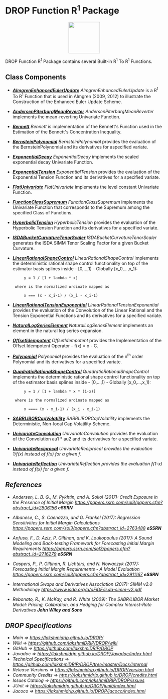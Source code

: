 # DROP Function R<sup>1</sup> Package

<p align="center"><img src="https://github.com/lakshmiDRIP/DROP/blob/master/DRIP_Logo.gif?raw=true" width="100"></p>

DROP Function R<sup>1</sup> Package contains several Built-in R<sup>1</sup> To R<sup>1</sup> Functions.

## Class Components

 * [***AlmgrenEnhancedEulerUpdate***](https://github.com/lakshmiDRIP/DROP/tree/master/src/main/java/org/drip/function/r1tor1/AlmgrenEnhancedEulerUpdate.java)
 <i>AlmgrenEnhancedEulerUpdate</i> is a R<sup>1</sup> To R<sup>1</sup> Function that is used in Almgren
 (2009, 2012) to illustrate the Construction of the Enhanced Euler Update Scheme.

 * [***AndersenPiterbargMeanReverter***](https://github.com/lakshmiDRIP/DROP/tree/master/src/main/java/org/drip/function/r1tor1/AndersenPiterbargMeanReverter.java)
 <i>AndersenPiterbargMeanReverter</i> implements the mean-reverting Univariate Function.

 * [***Bennett***](https://github.com/lakshmiDRIP/DROP/tree/master/src/main/java/org/drip/function/r1tor1/Bennett.java)
 <i>Bennett</i> is implementation of the Bennett's Function used in the Estimation of the Bennett's
 Concentration Inequality.

 * [***BernsteinPolynomial***](https://github.com/lakshmiDRIP/DROP/tree/master/src/main/java/org/drip/function/r1tor1/BernsteinPolynomial.java)
 <i>BernsteinPolynomial</i> provides the evaluation of the BernsteinPolynomial and its derivatives for aspecified variate. 

 * [***ExponentialDecay***](https://github.com/lakshmiDRIP/DROP/tree/master/src/main/java/org/drip/function/r1tor1/ExponentialDecay.java)
 <i>ExponentialDecay</i> implements the scaled exponential decay Univariate Function.

 * [***ExponentialTension***](https://github.com/lakshmiDRIP/DROP/tree/master/src/main/java/org/drip/function/r1tor1/ExponentialTension.java)
 <i>ExponentialTension</i> provides the evaluation of the Exponential Tension Function and its derivatives
 for a specified variate.

 * [***FlatUnivariate***](https://github.com/lakshmiDRIP/DROP/tree/master/src/main/java/org/drip/function/r1tor1/FlatUnivariate.java)
 <i>FlatUnivariate</i> implements the level constant Univariate Function.

 * [***FunctionClassSupremum***](https://github.com/lakshmiDRIP/DROP/tree/master/src/main/java/org/drip/function/r1tor1/FunctionClassSupremum.java)
 <i>FunctionClassSupremum</i> implements the Univariate Function that corresponds to the Supremum among the
 specified Class of Functions.

 * [***HyperbolicTension***](https://github.com/lakshmiDRIP/DROP/tree/master/src/main/java/org/drip/function/r1tor1/HyperbolicTension.java)
 <i>HyperbolicTension</i> provides the evaluation of the Hyperbolic Tension Function and its derivatives for
 a specified variate.

 * [***ISDABucketCurvatureTenorScaler***](https://github.com/lakshmiDRIP/DROP/tree/master/src/main/java/org/drip/function/r1tor1/ISDABucketCurvatureTenorScaler.java)
 <i>ISDABucketCurvatureTenorScaler</i> generates the ISDA SIMM Tenor Scaling Factor for a given Bucket
 Curvature.

 * [***LinearRationalShapeControl***](https://github.com/lakshmiDRIP/DROP/tree/master/src/main/java/org/drip/function/r1tor1/LinearRationalShapeControl.java)
 <i>LinearRationalShapeControl</i> implements the deterministic rational shape control functionality on top
 of the estimator basis splines inside - [0,...,1) - Globally [x_0,...,x_1):

  			y = 1 / [1 + lambda * x]

		where is the normalized ordinate mapped as

 			x === (x - x_i-1) / (x_i - x_i-1)

 * [***LinearRationalTensionExponential***](https://github.com/lakshmiDRIP/DROP/tree/master/src/main/java/org/drip/function/r1tor1/LinearRationalTensionExponential.java)
 <i>LinearRationalTensionExponential</i> provides the evaluation of the Convolution of the Linear Rational
 and the Tension Exponential Functions and its derivatives for a specified variate.

 * [***NaturalLogSeriesElement***](https://github.com/lakshmiDRIP/DROP/tree/master/src/main/java/org/drip/function/r1tor1/NaturalLogSeriesElement.java)
 <i>NaturalLogSeriesElement</i> implements an element in the natural log series expansion.

 * [***OffsetIdempotent***](https://github.com/lakshmiDRIP/DROP/tree/master/src/main/java/org/drip/function/r1tor1/OffsetIdempotent.java)
 <i>OffsetIdempotent</i> provides the Implementation of the Offset Idempotent Operator - f(x) = x - C.

 * [***Polynomial***](https://github.com/lakshmiDRIP/DROP/tree/master/src/main/java/org/drip/function/r1tor1/Polynomial.java)
 <i>Polynomial</i> provides the evaluation of the n<sup>th</sup> order Polynomial and its derivatives for a
 specified variate.

 * [***QuadraticRationalShapeControl***](https://github.com/lakshmiDRIP/DROP/tree/master/src/main/java/org/drip/function/r1tor1/QuadraticRationalShapeControl.java)
 <i>QuadraticRationalShapeControl</i> implements the deterministic rational shape control functionality on
 top of the estimator basis splines inside - [0,...,1) - Globally [x_0,...,x_1):

 			y = 1 / [1 + lambda * x * (1-x)]

		where is the normalized ordinate mapped as

 			x ==== (x - x_i-1) / (x_i - x_i-1)

 * [***SABRLIBORCapVolatility***](https://github.com/lakshmiDRIP/DROP/tree/master/src/main/java/org/drip/function/r1tor1/SABRLIBORCapVolatility.java)
 <i>SABRLIBORCapVolatility</i> implements the Deterministic, Non-local Cap Volatility Scheme.

 * [***UnivariateConvolution***](https://github.com/lakshmiDRIP/DROP/tree/master/src/main/java/org/drip/function/r1tor1/UnivariateConvolution.java)
 <i>UnivariateConvolution</i> provides the evaluation of the Convolution au1 * au2 and its derivatives for a
 specified variate.

 * [***UnivariateReciprocal***](https://github.com/lakshmiDRIP/DROP/tree/master/src/main/java/org/drip/function/r1tor1/UnivariateReciprocal.java)
 <i>UnivariateReciprocal<i> provides the evaluation 1/f(x) instead of f(x) for a given f.

 * [***UnivariateReflection***](https://github.com/lakshmiDRIP/DROP/tree/master/src/main/java/org/drip/function/r1tor1/UnivariateReflection.java)
 <i>UnivariateReflection</i> provides the evaluation f(1-x) instead of f(x) for a given f.


## References

 * Andersen, L. B. G., M. Pykhtin, and A. Sokol (2017): Credit Exposure in the Presence of Initial Margin
 https://papers.ssrn.com/sol3/papers.cfm?abstract_id=2806156 <b>eSSRN</b>

 * Albanese, C., S. Caenazzo, and O. Frankel (2017): Regression Sensitivities for Initial Margin Calculations
 https://papers.ssrn.com/sol3/papers.cfm?abstract_id=2763488 <b>eSSRN</b>

 * Anfuso, F., D. Aziz, P. Giltinan, and K. Loukopoulus (2017): A Sound Modeling and Back-testing Framework
 for Forecasting Initial Margin Requirements https://papers.ssrn.com/sol3/papers.cfm?abstract_id=2716279
 <b>eSSRN</b>

 * Caspers, P., P. Giltinan, R. Lichters, and N. Nowaczyk (2017): Forecasting Initial Margin Requirements - A
 Model Evaluation https://papers.ssrn.com/sol3/papers.cfm?abstract_id=2911167 <b>eSSRN</b>

 * International Swaps and Derivatives Association (2017): SIMM v2.0 Methodology
 https://www.isda.org/a/oFiDE/isda-simm-v2.pdf

 * Rebonato, R., K. McKay, and R. White (2009): <i>The SABR/LIBOR Market Model: Pricing, Calibration, and
 Hedging for Complex Interest-Rate Derivatives</i> <b>John Wiley and Sons</b>


## DROP Specifications

 * Main                     => https://lakshmidrip.github.io/DROP/
 * Wiki                     => https://github.com/lakshmiDRIP/DROP/wiki
 * GitHub                   => https://github.com/lakshmiDRIP/DROP
 * Javadoc                  => https://lakshmidrip.github.io/DROP/Javadoc/index.html
 * Technical Specifications => https://github.com/lakshmiDRIP/DROP/tree/master/Docs/Internal
 * Release Versions         => https://lakshmidrip.github.io/DROP/version.html
 * Community Credits        => https://lakshmidrip.github.io/DROP/credits.html
 * Issues Catalog           => https://github.com/lakshmiDRIP/DROP/issues
 * JUnit                    => https://lakshmidrip.github.io/DROP/junit/index.html
 * Jacoco                   => https://lakshmidrip.github.io/DROP/jacoco/index.html

